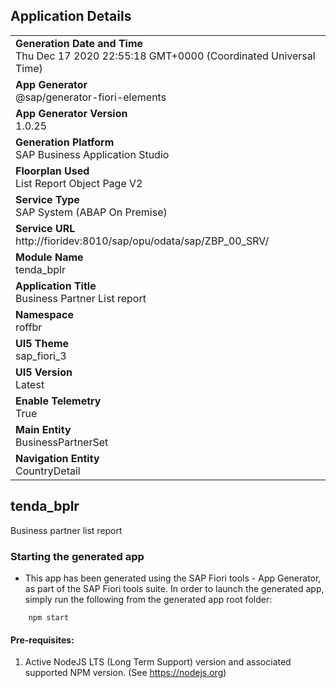 ## Application Details
|               |
| ------------- |
|**Generation Date and Time**<br>Thu Dec 17 2020 22:55:18 GMT+0000 (Coordinated Universal Time)|
|**App Generator**<br>@sap/generator-fiori-elements|
|**App Generator Version**<br>1.0.25|
|**Generation Platform**<br>SAP Business Application Studio|
|**Floorplan Used**<br>List Report Object Page V2|
|**Service Type**<br>SAP System (ABAP On Premise)|
|**Service URL**<br>http://fioridev:8010/sap/opu/odata/sap/ZBP_00_SRV/
|**Module Name**<br>tenda_bplr|
|**Application Title**<br>Business Partner List report|
|**Namespace**<br>roffbr|
|**UI5 Theme**<br>sap_fiori_3|
|**UI5 Version**<br>Latest|
|**Enable Telemetry**<br>True|
|**Main Entity**<br>BusinessPartnerSet|
|**Navigation Entity**<br>CountryDetail|

## tenda_bplr

Business partner list report

### Starting the generated app

-   This app has been generated using the SAP Fiori tools - App Generator, as part of the SAP Fiori tools suite.  In order to launch the generated app, simply run the following from the generated app root folder:

```
    npm start
```


#### Pre-requisites:

1. Active NodeJS LTS (Long Term Support) version and associated supported NPM version.  (See https://nodejs.org)


